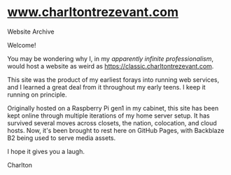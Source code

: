 # www.charltontrezevant.com
Website Archive

Welcome!

You may be wondering why I, in my _apparently infinite professionalism_,  would host a website as weird as https://classic.charltontrezevant.com. 

This site was the product of my earliest forays into running web services, and I learned a great deal from it throughout my early teens. I keep it running on principle. 

Originally hosted on a Raspberry Pi gen1 in my cabinet, this site has been kept online through multiple iterations of my home server setup. It has survived several moves across closets, the nation, colocation, and cloud hosts. Now, it's been brought to rest here on GitHub Pages, with Backblaze B2 being used to serve media assets. 

I hope it gives you a laugh.


Charlton
